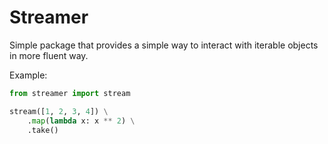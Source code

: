 # Streamer

Simple package that provides a simple way to interact with iterable objects in more fluent way.

Example:

```python
from streamer import stream

stream([1, 2, 3, 4]) \
    .map(lambda x: x ** 2) \
    .take()
```